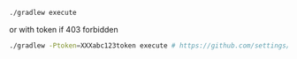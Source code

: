 ```bash
./gradlew execute
```

or with token if 403 forbidden

```bash
./gradlew -Ptoken=XXXabc123token execute # https://github.com/settings/applications#personal-access-tokens
```
